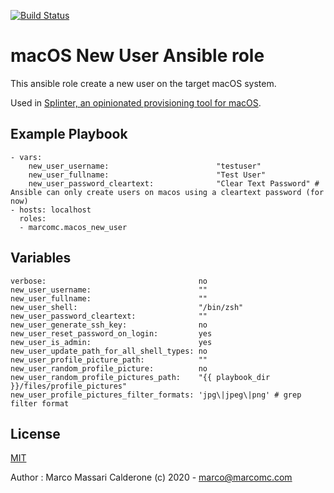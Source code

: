 [![Build Status](https://travis-ci.com/marcomc/ansible-role-macos-new-user.svg?branch=master)](https://travis-ci.com/marcomc/ansible-role-macos-new-user)

# macOS New User Ansible role

This ansible role create a new user on the target macOS system.

Used in [Splinter, an opinionated provisioning tool for macOS](https://github.com/marcomc/splinter).

## Example Playbook

    - vars:
        new_user_username:                        "testuser"
        new_user_fullname:                        "Test User"
        new_user_password_cleartext:              "Clear Text Password" # Ansible can only create users on macos using a cleartext password (for now)
    - hosts: localhost
      roles:
      - marcomc.macos_new_user


## Variables

    verbose:                                  no
    new_user_username:                        ""
    new_user_fullname:                        ""
    new_user_shell:                           "/bin/zsh"
    new_user_password_cleartext:              ""
    new_user_generate_ssh_key:                no
    new_user_reset_password_on_login:         yes
    new_user_is_admin:                        yes
    new_user_update_path_for_all_shell_types: no
    new_user_profile_picture_path:            ""
    new_user_random_profile_picture:          no
    new_user_random_profile_pictures_path:    "{{ playbook_dir }}/files/profile_pictures"
    new_user_profile_pictures_filter_formats: 'jpg\|jpeg\|png' # grep filter format


License
-------

[MIT](LICENSE)

Author : Marco Massari Calderone (c) 2020 - marco@marcomc.com
